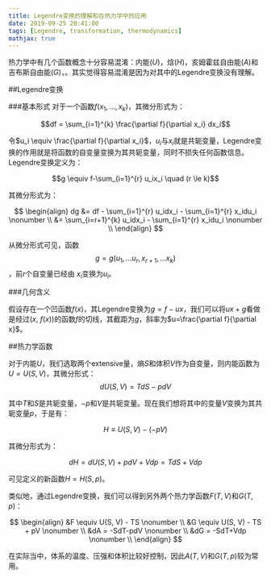 ```yaml
---
title: Legendre变换的理解和在热力学中的应用
date: 2019-09-25 20:41:00
tags: [Legendre, transformation, thermodynamics]
mathjax: true
---
```


热力学中有几个函数概念十分容易混淆：内能($U$)，焓($H$)，亥姆霍兹自由能($A$)和吉布斯自由能($G$)，。其实觉得容易混淆是因为对其中的Legendre变换没有理解。

##Legendre变换

###基本形式
对于一个函数$f(x_1,...,x_k)$，其微分形式为：

$$df = \sum_{i=1}^{k} \frac{\partial f}{\partial x_i} dx_i$$

令$u_i \equiv \frac{\partial f}{\partial x_i}$，$u_i$与$x_i$就是共轭变量，Legendre变换的作用就是将函数的自变量变换为其共轭变量，同时不损失任何函数信息。Legendre变换定义为：

$$g \equiv f-\sum_{i=1}^{r} u_ix_i \quad (r \le k)$$

<!--more-->

其微分形式为：

$$
\begin{align}
dg &= df - \sum_{i=1}^{r} u_idx_i - \sum_{i=1}^{r} x_idu_i \nonumber \\
&= \sum_{i=r+1}^{k} u_idx_i - \sum_{i=1}^{r} x_idu_i \nonumber \\
\end{align}
$$

从微分形式可见，函数$$g=g(u_1,...u_r,x_{r+1},...x_k)$$，前$r$个自变量已经由 $x_i$变换为$u_i$。

###几何含义

假设存在一个凹函数$f(x)$，其Legendre变换为$g=f-ux$，我们可以将$ux+g$看做是经过($x$, $f(x)$)的函数$f$的切线，其截距为$g$，斜率为$u=\frac{\partial f}{\partial x}$。

##热力学函数

对于内能$U$，我们选取两个extensive量，熵$S$和体积$V$作为自变量，则内能函数为$U=U(S, V)$，其微分形式：
$$ dU(S, V) = TdS-pdV $$

其中$T$和$S$是共轭变量，$-p$和$V$是共轭变量。现在我们想将其中的变量$V$变换为其共轭变量$p$，于是有：

$$H \equiv U(S, V)-(-pV) $$

其微分形式为：

$$ dH = dU(S, V)+pdV+Vdp = TdS+Vdp $$

可见定义的新函数$H=H(S, p)$。

类似地，通过Legendre变换，我们可以得到另外两个热力学函数$F(T, V)$和$G(T, p)$：

$$
\begin{align}
&F \equiv U(S, V) - TS \nonumber \\
&G \equiv U(S, V) - TS + pV \nonumber \\
&dA = -SdT-pdV \nonumber \\
&dG = -SdT+Vdp \nonumber \\
\end{align}
$$

在实际当中，体系的温度、压强和体积比较好控制，因此$A(T, V)$和$G(T, p)$较为常用。
